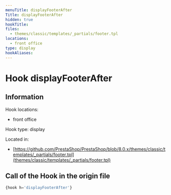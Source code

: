 ```yaml
---
menuTitle: displayFooterAfter
Title: displayFooterAfter
hidden: true
hookTitle: 
files:
  - themes/classic/templates/_partials/footer.tpl
locations:
  - front office
type: display
hookAliases:
---
```


# Hook displayFooterAfter

## Information

Hook locations: 
  - front office

Hook type: display

Located in: 
  - [https://github.com/PrestaShop/PrestaShop/blob/8.0.x/themes/classic/templates/_partials/footer.tpl](themes/classic/templates/_partials/footer.tpl)

## Call of the Hook in the origin file

```php
{hook h='displayFooterAfter'}
```